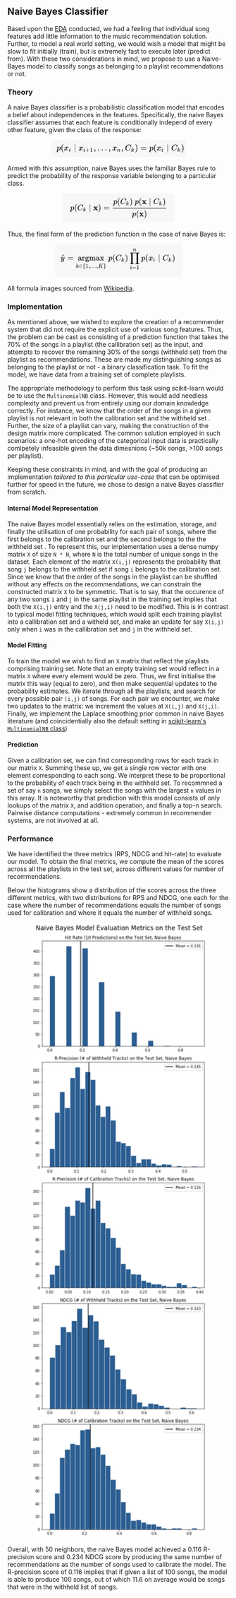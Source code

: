 ## Naive Bayes Classifier

Based upon the [EDA](./eda) conducted, we had a feeling that individual song features add little information to the music recommendation solution. Further, to model a real world setting, we would wish a model that might be slow to fit initially (train), but is extremely fast to execute later (predict from). With these two considerations in mind, we propose to use a Naive-Bayes model to classify songs as belonging to a playlist recommendations or not. 

### Theory

A naive Bayes classifier is a probabilistic classification model that encodes a belief about independences in the features. Specifically, the naive Bayes classifier assumes that each feature is conditionally independ of every other feature, given the class of the response:

<p align='center'>
<img src="https://raw.githubusercontent.com/not-a-hot-dog/spotify_project/gh-pages/_images/naive_bayes_assumption.png" title="Naive Bayes Model Assumptions"/>
</p>

Armed with this assumption, naive Bayes uses the familiar Bayes rule to predict the probability of the response variable belonging to a particular class.

<p align='center'>
<img src="https://raw.githubusercontent.com/not-a-hot-dog/spotify_project/gh-pages/_images/bayes_rule.png" title="Naive Bayes Model Inference" height="67"/>
</p>

Thus, the final form of the prediction function in the case of naive Bayes is:

<p align='center'>
<img src="https://raw.githubusercontent.com/not-a-hot-dog/spotify_project/gh-pages/_images/pf.png" title="Naive Bayes Prediction Function" height="75"/>
</p>

All formula images sourced from [Wikipedia](https://en.wikipedia.org/wiki/Naive_Bayes_classifier).

### Implementation

As mentioned above, we wished to explore the creation of a recommender system that did not require the explicit use of various song features. Thus, the problem can be cast as consisting of a prediction function that takes the 70% of the songs in a playlist (the callibration set) as the input, and attempts to recover the remaining 30% of the songs (withheld set) from the playlist as recommendations. These are made my distinguishing songs as belonging to the playlist or not - a binary classification task. To fit the model, we have data from a training set of complete playlists.

The appropriate methodology to perform this task using scikit-learn would be to use the `MultinomialNB` class. However, this would add needless complexity and prevent us from entirely using our domain knowledge correctly. For instance, we know that the order of the songs in a given playlist is not relevant in both the  calibration set and the withheld set . Further, the size of a playlist can vary, making the construction of the design matrix more complicated. The common solution employed in such scenarios: a one-hot encoding of the categorical input data is practically comlpetely infeasible given the data dimesnions (~50k songs, >100 songs per playlist).

Keeping these constraints in mind, and with the goal of producing an implementation *tailored to this particular use-case* that can be optimised further for speed in the future, we chose to design a naive Bayes classifier from scratch.

#### Internal Model Representation

The naive Bayes model essentially relies on the estimation, storage, and finally the utilisation of one probability for each pair of songs, where the first belongs to the  calibration set  and the second belongs to the  the withheld set . To represent this, our implementation uses a dense numpy matrix `X` of size `N * N`, where `N` is the total number of unique songs in the dataset. Each element of the matrix `X(i,j)` represents the probability that song `j` belongs to the withheld set if song `i` belongs to the calibration set. Since we know that the order of the songs in the playlist can be shuffled without any effects on the recommendations, we can constrain the constructed matrix `X` to be symmetric. That is to say, that the occurence of any two songs `i` and `j` in the same playlist in the training set implies that both the `X(i,j)` entry and the `X(j,i)` need to be modified. This is in contrast to typical model fitting techniques, which would split each training playlist into a callibration set and a witheld set, and make an update for say `X(i,j)` only when `i` was in the callibration set and `j` in the withheld set.

#### Model Fitting

To train the model we wish to find an `X` matrix that reflect the playlists comprising training set. Note that an empty training set would reflect in a matrix `X` where every element would be zero. Thus, we first initialise the matrix this way (equal to zero), and then make sequential updates to the probability estimates. We iterate through all the playlists, and search for every possible pair `(i,j)` of songs. For each pair we encounter, we make two updates to the matrix: we increment the values at `X(i,j)` and `X(j,i)`. Finally, we implement the Laplace smoothing prior common in naive Bayes literature (and coincidentially also the default setting in [scikit-learn's `MultinomialNB` class](https://scikit-learn.org/stable/modules/naive_bayes.html))

#### Prediction

Given a calibration set, we can find corresponding rows for each track in our matrix `X`. Summing these up, we get a single row vector with one element corresponding to each song. We interpret these to be proportional to the probability of each track being in the withheld set. To recommned a set of say `n` songs, we simply select the songs with the largest `n` values in this array. It is noteworthy that prediction with this model consists of only lookups of the matrix `X`, and addition operation, and finally a top-n search. Pairwise distance computations - extremely common in recommender systems, are not involved at all.

### Performance
We have identified the three metrics (RPS, NDCG and hit-rate) to evaluate our model. To obtain the final metrics, we compute the mean of the scores across all the playlists in the test set, across different values for number of recommendations.

Below the histograms show a distribution of the scores across the three different metrics, with two distributions for RPS and NDCG, one each for the case where the number of recommendations equals the number of songs used for calibration and where it equals the number of withheld songs.

<p align='center'>
<img src="https://raw.githubusercontent.com/not-a-hot-dog/spotify_project/gh-pages/_images/NB-perf.png" title="Naive Bayes Model Performance" width="400"/>
</p>

Overall, with 50 neighbors, the naive Bayes model achieved a 0.116 R-precision score and 0.234 NDCG score by producing the same number of recommendations as the number of songs used to calibrate the model. The R-precision score of 0.116 implies that if given a list of 100 songs, the model is able to produce 100 songs, out of which 11.6 on average would be songs that were in the withheld list of songs.

